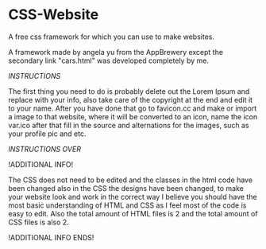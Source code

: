 # CSS-Website

A free css framework for which you can use to make websites.



A framework made by angela yu from the AppBrewery except the secondary link "cars.html" was developed completely by me.

*INSTRUCTIONS*

The first thing you need to do is probably delete out the Lorem Ipsum and replace with your info, also take care of the copyright at the end and edit it to your name. After you have done that go to favicon.cc and make or import a image to that website, where it will be converted to an icon, name the icon var.ico after that fill in the source and alternations for the images, such as your profile pic and etc.

*INSTRUCTIONS OVER*

!ADDITIONAL INFO!

The CSS does not need to be edited and the classes in the html code have been changed also in the CSS the designs have been changed, to make your website look and work in the correct way I believe you should have the most basic understanding of HTML and CSS as I feel most of the code is easy to edit. Also the total amount of HTML files is 2 and the total amount of CSS files is also 2.

!ADDITIONAL INFO ENDS!
